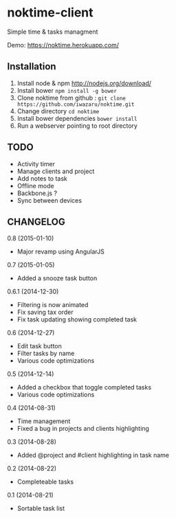 noktime-client
==============

Simple time &amp; tasks managment

Demo: https://noktime.herokuapp.com/

Installation
------------

1. Install node & npm http://nodejs.org/download/
2. Install bower `npm install -g bower`
2. Clone noktime from github : `git clone https://github.com/iwazaru/noktime.git`
3. Change directory `cd noktime`
4. Install bower dependencies `bower install`
5. Run a webserver pointing to root directory

TODO
----

 - Activity timer
 - Manage clients and project
 - Add notes to task
 - Offline mode
 - Backbone.js ?
 - Sync between devices

CHANGELOG
---------

0.8 (2015-01-10)
- Major revamp using AngularJS

0.7 (2015-01-05)
- Added a snooze task button

0.6.1 (2014-12-30)
- Filtering is now animated
- Fix saving tax order
- Fix task updating showing completed task

0.6 (2014-12-27)
 - Edit task button
 - Filter tasks by name
 - Various code optimizations

0.5 (2014-12-14)
 - Added a checkbox that toggle completed tasks
 - Various code optimizations 

0.4 (2014-08-31)
 - Time management
 - Fixed a bug in projects and clients highlighting

0.3 (2014-08-28)
 - Added @project and #client highlighting in task name

0.2 (2014-08-22)
 - Completeable tasks

0.1 (2014-08-21)
 - Sortable task list
